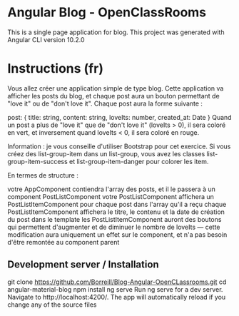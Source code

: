 # Angular Blog - OpenClassRooms 
This is a single page application for blog. This project was generated with Angular CLI version 10.2.0

# Instructions (fr)
Vous allez créer une application simple de type blog. Cette application va afficher les posts du blog, et chaque post aura un bouton permettant de "love it" ou de "don't love it". Chaque post aura la forme suivante :

post: {
  title: string,
  content: string,
  loveIts: number,
  created_at: Date
} 
Quand un post a plus de "love it" que de "don't love it" (loveIts > 0), il sera coloré en vert, et inversement quand loveIts < 0, il sera coloré en rouge.

Information : je vous conseille d'utiliser Bootstrap pour cet exercice. Si vous créez des list-group-item dans un list-group, vous avez les classes list-group-item-success et list-group-item-danger pour colorer les item.

En termes de structure :

votre AppComponent contiendra l'array des posts, et il le passera à un component PostListComponent
votre PostListComponent affichera un PostListItemComponent pour chaque post dans l'array qu'il a reçu
chaque PostListItemComponent affichera le titre, le contenu et la date de création du post dans le template
les PostListItemComponent auront des boutons qui permettent d'augmenter et de diminuer le nombre de loveIts — cette modification aura uniquement un effet sur le component, et n'a pas besoin d'être remontée au component parent


## Development server / Installation

git clone https://github.com/Borreill/Blog-Angular-OpenCLassrooms.git
cd angular-material-blog
npm install
ng serve
Run ng serve for a dev server. Navigate to http://localhost:4200/. The app will automatically reload if you change any of the source files

